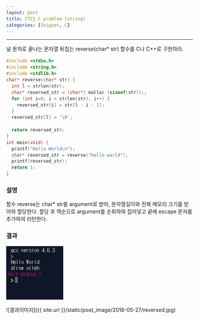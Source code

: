 ```yaml
---
layout: post
title: CTCI C problem (string)
categories: [Snippet, C]
---
```


---------------
널 문자로 끝나는 문자열 뒤집는 reverse(char* str) 함수를 C나 C++로 구현하라.


```C
#include <stdio.h>
#include <string.h>
#include <stdlib.h>
char* reverse(char* str) {
  int l = strlen(str);
  char* reversed_str = (char*) malloc (sizeof(str));;
  for (int i=0; i < strlen(str); i++) {
    reversed_str[i] = str[l - i - 1];
  }
  reversed_str[l] = '\0';

  return reversed_str;
}
int main(void) {
  printf("Hello World\n");
  char* reversed_str = reverse("hello world");
  printf(reversed_str);
  return 1;
}
```

### 설명

함수 reverse는 char* str를 argument로 받아, 문자열길이와 전체 메모리 크기를 받아와 할당한다. 할당 후 역순으로 argument를 순회하여 집어넣고 끝에 escape 문자를 추가하여 리턴한다. 

### 결과

![뒤집혀진 string](/static/post_image/2018-05-27/reversed.jpg)

![결과이미지]({{ site.url }}/static/post_image/2018-05-27/reversed.jpg)
